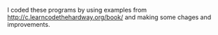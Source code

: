 I coded these programs by using examples from http://c.learncodethehardway.org/book/ and making some chages and improvements.
